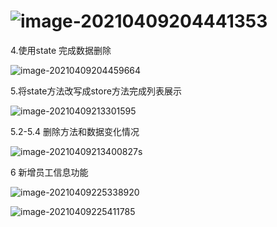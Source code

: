 # ![image-20210409204441353](C:\Users\yu\AppData\Roaming\Typora\typora-user-images\image-20210409204441353.png)



4.使用state 完成数据删除

![image-20210409204459664](C:\Users\yu\AppData\Roaming\Typora\typora-user-images\image-20210409204459664.png)



5.将state方法改写成store方法完成列表展示

![image-20210409213301595](C:\Users\yu\AppData\Roaming\Typora\typora-user-images\image-20210409213301595.png)

5.2-5.4 删除方法和数据变化情况

![image-20210409213400827](C:\Users\yu\AppData\Roaming\Typora\typora-user-images\image-20210409213400827.png)s

6 新增员工信息功能

![image-20210409225338920](C:\Users\yu\AppData\Roaming\Typora\typora-user-images\image-20210409225338920.png)

![image-20210409225411785](C:\Users\yu\AppData\Roaming\Typora\typora-user-images\image-20210409225411785.png)